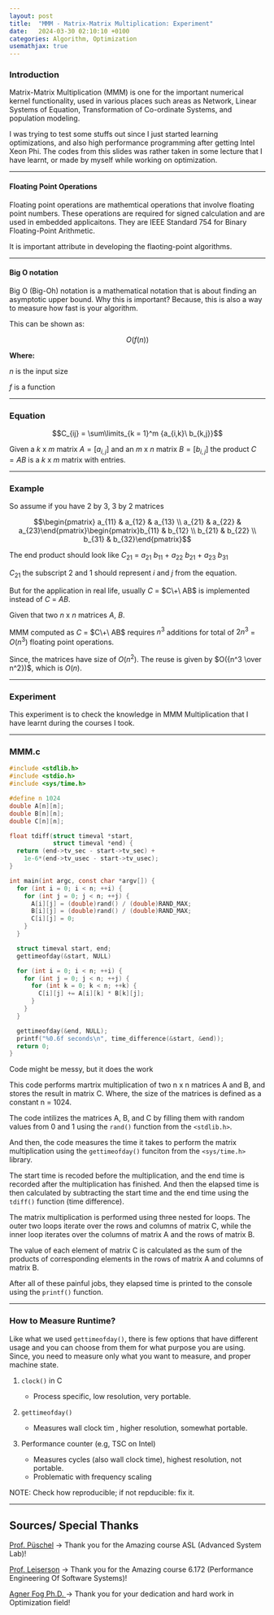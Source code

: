 ```yaml
---
layout: post
title:  "MMM - Matrix-Matrix Multiplication: Experiment"
date:   2024-03-30 02:10:10 +0100
categories: Algorithm, Optimization 
usemathjax: true
---
```


### Introduction

Matrix-Matrix Multiplication (MMM) is one for the important numerical kernel functionality, used in various places such areas as Network, Linear Systems of Equation, Transformation of Co-ordinate Systems, and population modeling. 

I was trying to test some stuffs out since I just started learning optimizations, and also high performance programming after getting Intel Xeon Phi. The codes from this slides was rather taken in some lecture that I have learnt, or made by myself while working on optimization.  

---

#### Floating Point Operations 

Floating point operations are mathemtical operations that involve floating point numbers. These operations are required for signed calculation and are used in embedded applicaitons. They are IEEE Standard 754 for Binary Floating-Point Arithmetic. 

It is important attribute in developing the flaoting-point algorithms. 

---

#### Big O notation

Big O (Big-Oh) notation is a mathematical notation that is about finding an asymptotic upper bound. Why this is important? Because, this is also a way to measure how fast is your algorithm. 

This can be shown as: 

$$O(f(n))$$ 

**Where:** 

  $n$ is the input size 
  
  $f$ is a function 
  
---

### Equation 

$$C_{ij} = \sum\limits_{k = 1}^m {a_{i,k}\ b_{k,j}}$$

Given a $k$ x $m$ matrix $A = [a_{i,j}]$ and an $m$ x $n$ matrix $B = [b_{i,j}]$ the product $C = AB$ is a $k$ x $m$ matrix with entries. 

---

### Example 

So assume if you have $2$ by $3$, $3$ by $2$ matrices 


$$\begin{pmatrix} a_{11} & a_{12} & a_{13} \\ a_{21} & a_{22} & a_{23}\end{pmatrix}\begin{pmatrix}b_{11} & b_{12} \\ b_{21} & b_{22} \\ b_{31} & b_{32}\end{pmatrix}$$ 


The end product should look like $C_{21}$ = $a_{21}\ b_{11}$ + $a_{22}\ b_{21}$ + $a_{23}\ b_{31}$  

$C_{21}$ the subscript $2$ and $1$ should represent $i$ and $j$ from the equation. 

But for the application in real life, usually $C$ = $C\+\ AB$ is implemented instead of $C$ $=\ AB$. 

Given that two $n$ x $n$ matrices $A$, $B$. 

MMM computed as $C$ = $C\+\ AB$ requires $n^3$ additions for total of $2n^3$ = $O(n^3)$ floating point operations. 

Since, the matrices have size of $O(n^2)$. The reuse is given by $O({n^3 \over n^2})$, which is $O(n)$.

---

### Experiment 

This experiment is to check the knowledge in MMM Multiplication that I have learnt during the courses I took. 

---


### **MMM.c** ###

```c
#include <stdlib.h>
#include <stdio.h>
#include <sys/time.h>

#define n 1024
double A[n][n];
double B[n][n];
double C[n][n];

float tdiff(struct timeval *start,
            struct timeval *end) {
  return (end->tv_sec - start->tv_sec) +
    1e-6*(end->tv_usec - start->tv_usec);
}

int main(int argc, const char *argv[]) {
  for (int i = 0; i < n; ++i) {
    for (int j = 0; j < n; ++j) {
      A[i][j] = (double)rand() / (double)RAND_MAX;
      B[i][j] = (double)rand() / (double)RAND_MAX;
      C[i][j] = 0;
    }
  }

  struct timeval start, end;
  gettimeofday(&start, NULL)

  for (int i = 0; i < n; ++i) {
    for (int j = 0; j < n; ++j) {
      for (int k = 0; k < n; ++k) {
        C[i][j] += A[i][k] * B[k][j];
      }
    }
  }

  gettimeofday(&end, NULL);
  printf("%0.6f seconds\n", time_difference(&start, &end));
  return 0;
}
```

Code might be messy, but it does the work 

This code performs martrix multiplication of two n x n matrices A and B, and stores the result in matrix C. Where, the size of the matrices is defined as a constant n = 1024. 

The code intilizes the matrices A, B, and C by filling them with random values from 0 and 1 using the `rand()` function from the `<stdlib.h>`. 

And then, the code measures the time it takes to perform the matrix multiplication using the `gettimeofday()` funciton from the `<sys/time.h>` library. 

The start time is recoded before the multiplication, and the end time is recorded after the multiplication has finished. And then the elapsed time is then calculated by subtracting the start time and the end time using the `tdiff()` function (time difference). 

The matrix multiplication is performed using three nested for loops. 
The outer two loops iterate over the rows and columns of matrix C, while the inner loop iterates over the columns of matrix A and the rows of matrix B. 

The value of each element of matrix C is calculated as the sum of the products of corresponding elements in the rows of matrix A and columns of matrix B. 

After all of these painful jobs, they elapsed time is printed to the console using the `printf()` function. 

---
### How to Measure Runtime? 

Like what we used `gettimeofday()`, there is few options that have different usage and you can choose from them for what purpose you are using. Since, you need to measure only what you want to measure, and proper machine state. 

1.  `clock()` in C 
    - Process specific, low resolution, very portable.

2. `gettimeofday()`
     - Measures wall clock tim , higher resolution, somewhat portable.

3. Performance counter (e.g, TSC on Intel)
     - Measures cycles (also wall clock time), highest resolution, not portable.
     - Problematic with frequency scaling
   
NOTE: Check how reproducible; if not repducible: fix it. 

---
## Sources/ Special Thanks 

[Prof. Püschel]([url](https://acl.inf.ethz.ch/people/markusp/)) -> Thank you for the Amazing course ASL (Advanced System Lab)!  

[Prof. Leiserson]([url](https://ocw.mit.edu/search/?q=Prof.+Charles+Leiserson)) -> Thank you for the Amazing course 6.172 (Performance Engineering Of Software Systems)!

[Agner Fog Ph.D.  ]([url](https://www.agner.org/contact/?e=0#0)) -> Thank you for your dedication and hard work in Optimization field! 

